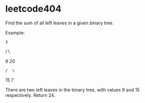 # leetcode404
Find the sum of all left leaves in a given binary tree.

Example:

    3
    
   / \
   
  9  20
  
    /  \
    
   15   7

There are two left leaves in the binary tree, with values 9 and 15 respectively. Return 24.
